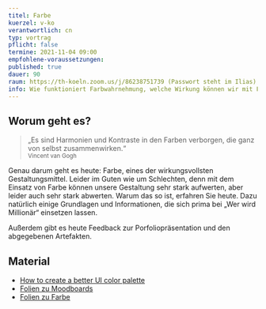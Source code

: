 ```yaml
---
titel: Farbe
kuerzel: v-ko
verantwortlich: cn
typ: vortrag
pflicht: false
termine: 2021-11-04 09:00
empfohlene-voraussetzungen: 
published: true
dauer: 90
raum: https://th-koeln.zoom.us/j/86238751739 (Passwort steht im Ilias)|https://th-koeln.zoom.us/j/86238751739
info: Wie funktioniert Farbwahrnehmung, welche Wirkung können wir mit Farbe erzielen und wie setzen wir Farbe am sinnvoll ein?
---
```


## Worum geht es?

> „Es sind Harmonien und Kontraste in den Farben verborgen, die ganz von selbst zusammenwirken.“ <br><small>Vincent van Gogh</small>

Genau darum geht es heute: Farbe, eines der wirkungsvollsten Gestaltungsmittel. Leider im Guten wie um Schlechten, denn mit dem Einsatz von Farbe können unsere Gestaltung sehr stark aufwerten, aber leider auch sehr stark abwerten. Warum das so ist, erfahren Sie heute. Dazu natürlich einige Grundlagen und Informationen, die sich prima bei „Wer wird Millionär“ einsetzen lassen. 

Außerdem gibt es heute Feedback zur Porfoliopräsentation und den abgegebenen Artefakten.

## Material
- [How to create a better UI color palette](https://blog.prototypr.io/tips-for-creating-a-better-color-palette-c69d9c20ae37)
- [Folien zu Moodboards](../../download/inputs/woche-9/semantisches-differenzial-moodboards.pdf)
- [Folien zu Farbe](../../download/inputs/woche-9/farbe.pdf)
